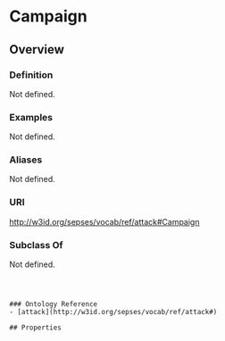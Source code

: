 # Campaign

## Overview

### Definition
Not defined.

### Examples
Not defined.

### Aliases
Not defined.

### URI
http://w3id.org/sepses/vocab/ref/attack#Campaign

### Subclass Of
Not defined.

```



### Ontology Reference
- [attack](http://w3id.org/sepses/vocab/ref/attack#)

## Properties
